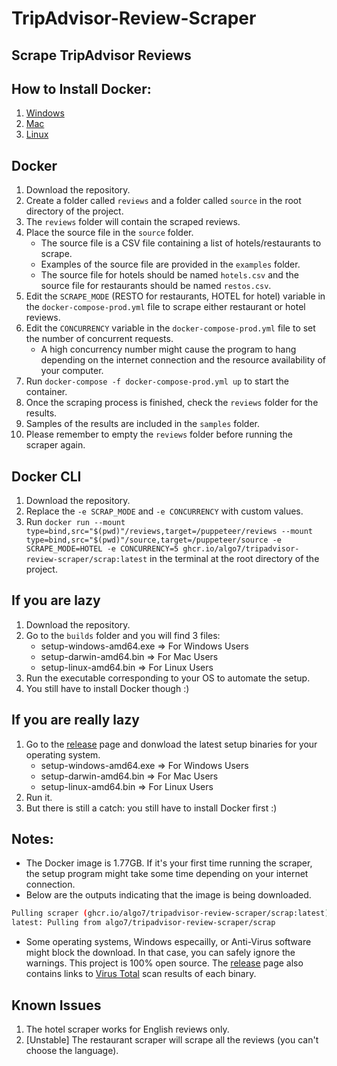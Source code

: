 # TripAdvisor-Review-Scraper
## Scrape TripAdvisor Reviews

## How to Install Docker:
1. [Windows](https://docs.docker.com/desktop/windows/install/)
2. [Mac](https://docs.docker.com/desktop/mac/install/)
3. [Linux](https://docs.docker.com/engine/install/ubuntu/)

## Docker
1. Download the repository.
2. Create a folder called `reviews` and a folder called `source` in the root directory of the project.
3. The `reviews` folder will contain the scraped reviews.
4. Place the source file in the `source` folder.
   - The source file is a CSV file containing a list of hotels/restaurants to scrape.
   - Examples of the source file are provided in the `examples` folder.
   - The source file for hotels should be named `hotels.csv` and the source file for restaurants should be named `restos.csv`.
5. Edit the `SCRAPE_MODE` (RESTO for restaurants, HOTEL for hotel) variable in the `docker-compose-prod.yml` file to scrape either restaurant or hotel reviews.
6. Edit the `CONCURRENCY` variable in the `docker-compose-prod.yml` file to set the number of concurrent requests.
   - A high concurrency number might cause the program to hang depending on the internet connection and the resource availability of your computer.
7. Run `docker-compose -f docker-compose-prod.yml up` to start the container.
8. Once the scraping process is finished, check the `reviews` folder for the results.
9. Samples of the results are included in the `samples` folder.
10. Please remember to empty the `reviews` folder before running the scraper again.

## Docker CLI 
1. Download the repository.
2. Replace the `-e SCRAP_MODE` and `-e CONCURRENCY` with custom values.
3. Run `docker run --mount type=bind,src="$(pwd)"/reviews,target=/puppeteer/reviews --mount type=bind,src="$(pwd)"/source,target=/puppeteer/source -e SCRAPE_MODE=HOTEL -e CONCURRENCY=5 ghcr.io/algo7/tripadvisor-review-scraper/scrap:latest` in the terminal at the root directory of the project.

## If you are lazy
1. Download the repository.
2. Go to the `builds` folder and you will find 3 files:
   - setup-windows-amd64.exe => For Windows Users
   - setup-darwin-amd64.bin => For Mac Users
   - setup-linux-amd64.bin => For Linux Users
3. Run the executable corresponding to your OS to automate the setup.
4. You still have to install Docker though :)

## If you are really lazy
1. Go to the [release](https://github.com/algo7/TripAdvisor-Review-Scraper/releases) page and donwload the latest setup binaries for your operating system.
   - setup-windows-amd64.exe => For Windows Users
   - setup-darwin-amd64.bin => For Mac Users
   - setup-linux-amd64.bin => For Linux Users
2. Run it.
3. But there is still a catch: you still have to install Docker first :)

## Notes:
- The Docker image is 1.77GB. If it's your first time running the scraper, the setup program might take some time depending on your internet connection.
- Below are the outputs indicating that the image is being downloaded.
```bash
Pulling scraper (ghcr.io/algo7/tripadvisor-review-scraper/scrap:latest)...
latest: Pulling from algo7/tripadvisor-review-scraper/scrap
```
- Some operating systems, Windows especailly, or Anti-Virus software might block the download. In that case, you can safely ignore the warnings. This project is 100% open source. The [release](https://github.com/algo7/TripAdvisor-Review-Scraper/releases) page also contains links to [Virus Total](https://www.virustotal.com/gui/home/upload) scan results of each binary.

## Known Issues
1. The hotel scraper works for English reviews only.
2. [Unstable] The restaurant scraper will scrape all the reviews (you can't choose the language).
